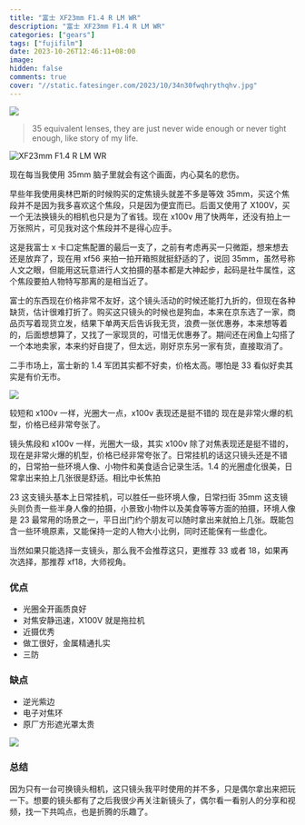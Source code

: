 ```yaml
---
title: "富士 XF23mm F1.4 R LM WR"
description: "富士 XF23mm F1.4 R LM WR"
categories: ["gears"]
tags: ["fujifilm"]
date: 2023-10-26T12:46:11+08:00
image:
hidden: false
comments: true
cover: "//static.fatesinger.com/2023/10/34n30fwqhrythqhv.jpg"
---
```


![](//static.fatesinger.com/2023/10/34n30fwqhrythqhv.jpg)

> 35 equivalent lenses, they are just never wide enough or never tight enough, like story of my life.

![XF23mm F1.4 R LM WR](//static.fatesinger.com/2023/10/ixeewi5rqyjlumwt.jpg)

现在每当我使用 35mm 脑子里就会有这个画面，内心莫名的悲伤。

早些年我使用奥林巴斯的时候购买的定焦镜头就差不多是等效 35mm，买这个焦段并不是因为我多喜欢这个焦段，只是因为便宜而已。后面又使用了 X100V，买一个无法换镜头的相机也只是为了省钱。现在 x100v 用了快两年，还没有拍上一万张照片，可见我对这个焦段并不是得心应手。

这是我富士 x 卡口定焦配置的最后一支了，之前有考虑再买一只微距，想来想去还是放弃了，现在用 xf56 来拍一拍开箱照就挺舒适的了，说回 35mm，虽然号称人文之眼，但能用这玩意进行人文拍摄的基本都是大神起步，起码是社牛属性，这个焦段要拍人物特写那离的是相当近了。

富士的东西现在价格非常不友好，这个镜头活动的时候还能打九折的，但现在各种缺货，估计很难打折了。购买这只镜头的时候也是狗血，本来在京东选了一家，商品页写着现货立发，结果下单两天后告诉我无货，浪费一张优惠券，本来想等着的，后面想想算了，又找了一家现货的，可惜无优惠券了。期间还在闲鱼上勾搭了一个本地卖家，本来约好自提了，但太远，刚好京东另一家有货，直接取消了。

二手市场上，富士新的 1.4 军团其实都不好卖，价格太高。哪怕是 33 看似好卖其实是有价无市。

![](//static.fatesinger.com/2023/10/sdngd1cqlhfu425b.jpg)

较短和 x100v 一样，光圈大一点，x100v 表现还是挺不错的 现在是非常火爆的机型，价格已经非常夸张了。

镜头焦段和 x100v 一样，光圈大一级，其实 x100v 除了对焦表现还是挺不错的，现在是非常火爆的机型，价格已经非常夸张了。日常挂机的话这只镜头还是不错的，日常拍一些环境人像、小物件和美食适合记录生活。1.4 的光圈虚化很美，日常拿出来拍上几张很是舒适。相比中长焦拍

23 这支镜头基本上日常挂机，可以胜任一些环境人像，日常扫街 35mm 这支镜头则负责一些半身人像的拍摄，小景致小物件以及美食等等方面的拍摄，环境人像是 23 最常用的场景之一，平日出门约个朋友可以随时拿出来就拍上几张。既能包含一些环境原素，又能保持一定的人物大小比例，同时还能保有一些虚化。

当然如果只能选择一支镜头，那么我不会推荐这只，更推荐 33 或者 18，如果再次选择，那推荐 xf18，大师视角。

### 优点

-   光圈全开画质良好
-   对焦安静迅速，X100V 就是拖拉机
-   近摄优秀
-   做工很好，金属精通扎实
-   三防

### 缺点

-   逆光紫边
-   电子对焦环
-   原厂方形遮光罩太贵

![](//static.fatesinger.com/2023/10/ply3je6z91r1imf5.jpg)

### 总结

因为只有一台可换镜头相机，这只镜头我平时使用的并不多，只是偶尔拿出来把玩一下。想要的镜头都有了之后我很少再关注新镜头了，偶尔看一看别人的分享和视频，找一下共鸣点，也是折腾的乐趣了。
